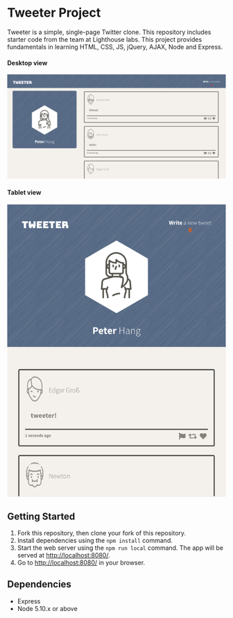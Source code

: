 # Tweeter Project

Tweeter is a simple, single-page Twitter clone. This repository includes starter code from the team at Lighthouse labs. This project provides fundamentals in learning HTML, CSS, JS, jQuery, AJAX, Node and Express. 

#### Desktop view
!["Website"](https://github.com/peterhangg/tweeter/blob/master/doc/desktop.png)
#### Tablet view
!["tablet view"](https://github.com/peterhangg/tweeter/blob/master/doc/tablet.png)

## Getting Started

1. Fork this repository, then clone your fork of this repository.
2. Install dependencies using the `npm install` command.
3. Start the web server using the `npm run local` command. The app will be served at <http://localhost:8080/>.
4. Go to <http://localhost:8080/> in your browser.

## Dependencies

- Express
- Node 5.10.x or above
